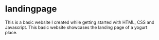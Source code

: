 # landingpage
This is a basic website I created while getting started with HTML, CSS and Javascript. 
This basic website showcases the landing page of a yogurt place.
